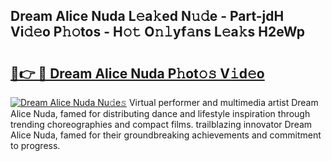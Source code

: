 ## Dream Alice Nuda L𝚎a𝚔ed N𝚞𝚍e - Part-jdH Vi𝚍𝚎o P𝚑𝚘tos - H𝚘𝚝 O𝚗𝚕yf𝚊ns L𝚎a𝚔s H2eWp

# <h2><a href="http://kf0obg.oniu.top/?m=Dream+Alice+Nuda">🔗👉 🔴 Dream Alice Nuda P𝚑ot𝚘𝚜 V𝚒d𝚎o</a></h2>

[![Dream Alice Nuda Nu𝚍e𝚜](https://i.imgur.com/0qMVB7G.gif)](http://kf0obg.oniu.top/?m=Dream+Alice+Nuda)
Virtual performer and multimedia artist Dream Alice Nuda, famed for distributing dance and lifestyle inspiration through trending choreographies and compact films. trailblazing innovator Dream Alice Nuda, famed for their groundbreaking achievements and commitment to progress.  
